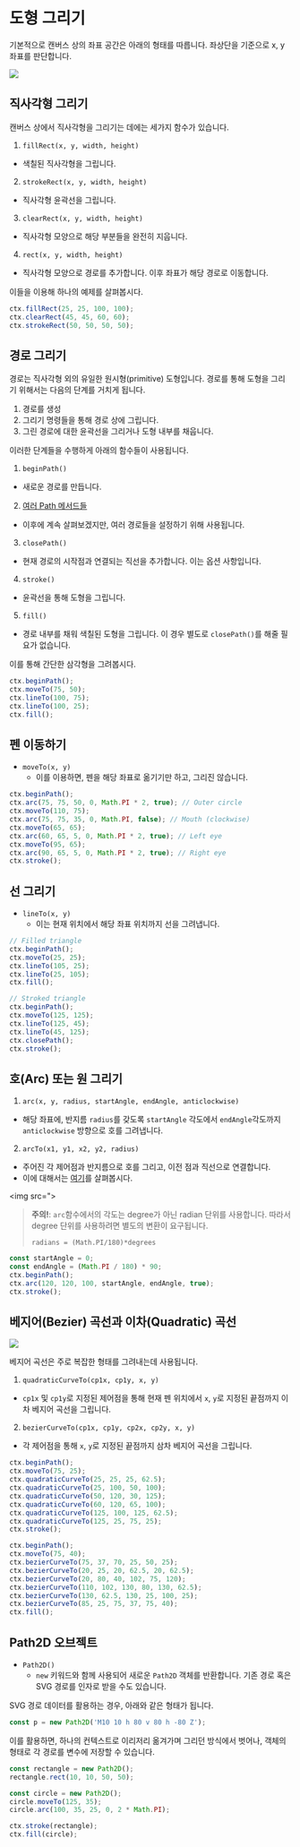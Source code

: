 # 도형 그리기

기본적으로 캔버스 상의 좌표 공간은 아래의 형태를 따릅니다. 좌상단을 기준으로 x, y 좌표를 판단합니다.

<img src="https://mdn.mozillademos.org/files/224/Canvas_default_grid.png" />

## 직사각형 그리기

캔버스 상에서 직사각형을 그리기는 데에는 세가지 함수가 있습니다.

1. `fillRect(x, y, width, height)`

- 색칠된 직사각형을 그립니다.

2. `strokeRect(x, y, width, height)`

- 직사각형 윤곽선을 그립니다.

3. `clearRect(x, y, width, height)`

- 직사각형 모양으로 해당 부분들을 완전히 지웁니다.

4. `rect(x, y, width, height)`

- 직사각형 모양으로 경로를 추가합니다. 이후 좌표가 해당 경로로 이동합니다.

이들을 이용해 하나의 예제를 살펴봅시다.

```js
ctx.fillRect(25, 25, 100, 100);
ctx.clearRect(45, 45, 60, 60);
ctx.strokeRect(50, 50, 50, 50);
```

<canvas id="example1" ></canvas>

<script>
const ctx1 = example1.getContext('2d');
ctx1.fillRect(25, 25, 100, 100)
ctx1.clearRect(45, 45, 60, 60);
ctx1.strokeRect(50, 50, 50, 50);
</script>

## 경로 그리기

경로는 직사각형 외의 유일한 원시형(primitive) 도형입니다. 경로를 통해 도형을 그리기 위해서는 다음의 단계를 거치게 됩니다.

1. 경로를 생성
2. 그리기 명령들을 통해 경로 상에 그립니다.
3. 그린 경로에 대한 윤곽선을 그리거나 도형 내부를 채웁니다.

이러한 단계들을 수행하게 아래의 함수들이 사용됩니다.

1. `beginPath()`

- 새로운 경로를 만듭니다.

2. [여러 Path 메서드들](https://developer.mozilla.org/en-US/docs/Web/API/CanvasRenderingContext2D#paths)

- 이후에 계속 살펴보겠지만, 여러 경로들을 설정하기 위해 사용됩니다.

3. `closePath()`

- 현재 경로의 시작점과 연결되는 직선을 추가합니다. 이는 옵션 사항입니다.

4. `stroke()`

- 윤곽선을 통해 도형을 그립니다.

5. `fill()`

- 경로 내부를 채워 색칠된 도형을 그립니다. 이 경우 별도로 `closePath()`를 해줄 필요가 없습니다.

이를 통해 간단한 삼각형을 그려봅시다.

```js
ctx.beginPath();
ctx.moveTo(75, 50);
ctx.lineTo(100, 75);
ctx.lineTo(100, 25);
ctx.fill();
```

<canvas id='example2' ></canvas>

<script>
const ctx2 = example2.getContext('2d');
ctx2.beginPath();
ctx2.moveTo(75, 50);
ctx2.lineTo(100, 75);
ctx2.lineTo(100, 25);
ctx2.fill();
</script>

## 펜 이동하기

- `moveTo(x, y)`
  - 이를 이용하면, 펜을 해당 좌표로 옮기기만 하고, 그리진 않습니다.

```js
ctx.beginPath();
ctx.arc(75, 75, 50, 0, Math.PI * 2, true); // Outer circle
ctx.moveTo(110, 75);
ctx.arc(75, 75, 35, 0, Math.PI, false); // Mouth (clockwise)
ctx.moveTo(65, 65);
ctx.arc(60, 65, 5, 0, Math.PI * 2, true); // Left eye
ctx.moveTo(95, 65);
ctx.arc(90, 65, 5, 0, Math.PI * 2, true); // Right eye
ctx.stroke();
```

<canvas id="example3"></canvas>

<script>
const ctx3 = example3.getContext('2d');
ctx3.beginPath();
ctx3.arc(75, 75, 50, 0, Math.PI * 2, true); // Outer circle
ctx3.moveTo(110, 75);
ctx3.arc(75, 75, 35, 0, Math.PI, false); // Mouth (clockwise)
ctx3.moveTo(65, 65);
ctx3.arc(60, 65, 5, 0, Math.PI * 2, true); // Left eye
ctx3.moveTo(95, 65);
ctx3.arc(90, 65, 5, 0, Math.PI * 2, true); // Right eye
ctx3.stroke();
</script>

## 선 그리기

- `lineTo(x, y)`
  - 이는 현재 위치에서 해당 좌표 위치까지 선을 그려냅니다.

```js
// Filled triangle
ctx.beginPath();
ctx.moveTo(25, 25);
ctx.lineTo(105, 25);
ctx.lineTo(25, 105);
ctx.fill();

// Stroked triangle
ctx.beginPath();
ctx.moveTo(125, 125);
ctx.lineTo(125, 45);
ctx.lineTo(45, 125);
ctx.closePath();
ctx.stroke();
```

<canvas id="example4"></canvas>

<script>
  const ctx4 = example4.getContext('2d');
  // Filled triangle
  ctx4.beginPath();
  ctx4.moveTo(25, 25);
  ctx4.lineTo(105, 25);
  ctx4.lineTo(25, 105);
  ctx4.fill();

  // Stroked triangle
  ctx4.beginPath();
  ctx4.moveTo(125, 125);
  ctx4.lineTo(125, 45);
  ctx4.lineTo(45, 125);
  ctx4.closePath();
  ctx4.stroke();
</script>

## 호(Arc) 또는 원 그리기

1. `arc(x, y, radius, startAngle, endAngle, anticlockwise)`

- 해당 좌표에, 반지름 `radius`를 갖도록 `startAngle` 각도에서 `endAngle`각도까지 `anticlockwise` 방향으로 호를 그려냅니다.

2. `arcTo(x1, y1, x2, y2, radius)`

- 주어진 각 제어점과 반지름으로 호를 그리고, 이전 점과 직선으로 연결합니다.
- 이에 대해서는 [여기](https://developer.mozilla.org/en-US/docs/Web/API/CanvasRenderingContext2D/arcTo)를 살펴봅시다.

<img src=">

> **주의!**: `arc`함수에서의 각도는 degree가 아닌 radian 단위를 사용합니다. 따라서 degree 단위를 사용하려면 별도의 변환이 요구됩니다.
>
> `radians = (Math.PI/180)*degrees`

```js
const startAngle = 0;
const endAngle = (Math.PI / 180) * 90;
ctx.beginPath();
ctx.arc(120, 120, 100, startAngle, endAngle, true);
ctx.stroke();
```

<canvas id="example5" height="250"></canvas>

<script>
const ctx5 = example5.getContext('2d');
const startAngle = 0;
const endAngle = (Math.PI / 180) * 90;
ctx5.beginPath();
ctx5.arc(120, 120, 100, startAngle, endAngle, true);
ctx5.stroke();
</script>

## 베지어(Bezier) 곡선과 이차(Quadratic) 곡선

<img src="https://mdn.mozillademos.org/files/223/Canvas_curves.png" />

베지어 곡선은 주로 복잡한 형태를 그려내는데 사용됩니다.

1. `quadraticCurveTo(cp1x, cp1y, x, y)`

- `cp1x` 및 `cp1y`로 지정된 제어점을 통해 현재 펜 위치에서 `x`, `y`로 지정된 끝점까지 이차 베지어 곡선을 그립니다.

2. `bezierCurveTo(cp1x, cp1y, cp2x, cp2y, x, y)`

- 각 제어점을 통해 `x`, `y`로 지정된 끝점까지 삼차 베지어 곡선을 그립니다.

```js
ctx.beginPath();
ctx.moveTo(75, 25);
ctx.quadraticCurveTo(25, 25, 25, 62.5);
ctx.quadraticCurveTo(25, 100, 50, 100);
ctx.quadraticCurveTo(50, 120, 30, 125);
ctx.quadraticCurveTo(60, 120, 65, 100);
ctx.quadraticCurveTo(125, 100, 125, 62.5);
ctx.quadraticCurveTo(125, 25, 75, 25);
ctx.stroke();
```

<canvas id="example6"></canvas>

<script>
const ctx6 = example6.getContext('2d');
ctx6.beginPath();
ctx6.moveTo(75, 25);
ctx6.quadraticCurveTo(25, 25, 25, 62.5);
ctx6.quadraticCurveTo(25, 100, 50, 100);
ctx6.quadraticCurveTo(50, 120, 30, 125);
ctx6.quadraticCurveTo(60, 120, 65, 100);
ctx6.quadraticCurveTo(125, 100, 125, 62.5);
ctx6.quadraticCurveTo(125, 25, 75, 25);
ctx6.stroke();
</script>

```js
ctx.beginPath();
ctx.moveTo(75, 40);
ctx.bezierCurveTo(75, 37, 70, 25, 50, 25);
ctx.bezierCurveTo(20, 25, 20, 62.5, 20, 62.5);
ctx.bezierCurveTo(20, 80, 40, 102, 75, 120);
ctx.bezierCurveTo(110, 102, 130, 80, 130, 62.5);
ctx.bezierCurveTo(130, 62.5, 130, 25, 100, 25);
ctx.bezierCurveTo(85, 25, 75, 37, 75, 40);
ctx.fill();
```

<canvas id="example7"></canvas>

<script>
const ctx7 = example7.getContext('2d');
ctx7.beginPath();
ctx7.moveTo(75, 40);
ctx7.bezierCurveTo(75, 37, 70, 25, 50, 25);
ctx7.bezierCurveTo(20, 25, 20, 62.5, 20, 62.5);
ctx7.bezierCurveTo(20, 80, 40, 102, 75, 120);
ctx7.bezierCurveTo(110, 102, 130, 80, 130, 62.5);
ctx7.bezierCurveTo(130, 62.5, 130, 25, 100, 25);
ctx7.bezierCurveTo(85, 25, 75, 37, 75, 40);
ctx7.fill();
</script>

## Path2D 오브젝트

- `Path2D()`
  - `new` 키워드와 함께 사용되어 새로운 `Path2D` 객체를 반환합니다. 기존 경로 혹은 SVG 경로를 인자로 받을 수도 있습니다.

SVG 경로 데이터를 활용하는 경우, 아래와 같은 형태가 됩니다.

```js
const p = new Path2D('M10 10 h 80 v 80 h -80 Z');
```

이를 활용하면, 하나의 컨텍스트로 이리저리 옮겨가며 그리던 방식에서 벗어나, 객체의 형태로 각 경로를 변수에 저장할 수 있습니다.

```js
const rectangle = new Path2D();
rectangle.rect(10, 10, 50, 50);

const circle = new Path2D();
circle.moveTo(125, 35);
circle.arc(100, 35, 25, 0, 2 * Math.PI);

ctx.stroke(rectangle);
ctx.fill(circle);
```

<canvas id='example8'></canvas>

<script>
  const ctx8 = example8.getContext('2d');
  const rectangle = new Path2D();
  rectangle.rect(10, 10, 50, 50);

  const circle = new Path2D();
  circle.moveTo(125, 35);
  circle.arc(100, 35, 25, 0, 2 * Math.PI);

  ctx8.stroke(rectangle);
  ctx8.fill(circle);
</script>
